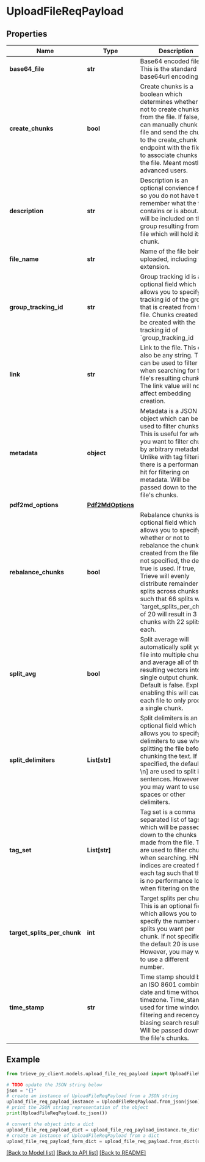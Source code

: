 # UploadFileReqPayload


## Properties

Name | Type | Description | Notes
------------ | ------------- | ------------- | -------------
**base64_file** | **str** | Base64 encoded file. This is the standard base64url encoding. | 
**create_chunks** | **bool** | Create chunks is a boolean which determines whether or not to create chunks from the file. If false, you can manually chunk the file and send the chunks to the create_chunk endpoint with the file_id to associate chunks with the file. Meant mostly for advanced users. | [optional] 
**description** | **str** | Description is an optional convience field so you do not have to remember what the file contains or is about. It will be included on the group resulting from the file which will hold its chunk. | [optional] 
**file_name** | **str** | Name of the file being uploaded, including the extension. | 
**group_tracking_id** | **str** | Group tracking id is an optional field which allows you to specify the tracking id of the group that is created from the file. Chunks created will be created with the tracking id of &#x60;group_tracking_id|&lt;index of chunk&gt;&#x60; | [optional] 
**link** | **str** | Link to the file. This can also be any string. This can be used to filter when searching for the file&#39;s resulting chunks. The link value will not affect embedding creation. | [optional] 
**metadata** | **object** | Metadata is a JSON object which can be used to filter chunks. This is useful for when you want to filter chunks by arbitrary metadata. Unlike with tag filtering, there is a performance hit for filtering on metadata. Will be passed down to the file&#39;s chunks. | [optional] 
**pdf2md_options** | [**Pdf2MdOptions**](Pdf2MdOptions.md) |  | [optional] 
**rebalance_chunks** | **bool** | Rebalance chunks is an optional field which allows you to specify whether or not to rebalance the chunks created from the file. If not specified, the default true is used. If true, Trieve will evenly distribute remainder splits across chunks such that 66 splits with a &#x60;target_splits_per_chunk&#x60; of 20 will result in 3 chunks with 22 splits each. | [optional] 
**split_avg** | **bool** | Split average will automatically split your file into multiple chunks and average all of the resulting vectors into a single output chunk. Default is false. Explicitly enabling this will cause each file to only produce a single chunk. | [optional] 
**split_delimiters** | **List[str]** | Split delimiters is an optional field which allows you to specify the delimiters to use when splitting the file before chunking the text. If not specified, the default [.!?\\n] are used to split into sentences. However, you may want to use spaces or other delimiters. | [optional] 
**tag_set** | **List[str]** | Tag set is a comma separated list of tags which will be passed down to the chunks made from the file. Tags are used to filter chunks when searching. HNSW indices are created for each tag such that there is no performance loss when filtering on them. | [optional] 
**target_splits_per_chunk** | **int** | Target splits per chunk. This is an optional field which allows you to specify the number of splits you want per chunk. If not specified, the default 20 is used. However, you may want to use a different number. | [optional] 
**time_stamp** | **str** | Time stamp should be an ISO 8601 combined date and time without timezone. Time_stamp is used for time window filtering and recency-biasing search results. Will be passed down to the file&#39;s chunks. | [optional] 

## Example

```python
from trieve_py_client.models.upload_file_req_payload import UploadFileReqPayload

# TODO update the JSON string below
json = "{}"
# create an instance of UploadFileReqPayload from a JSON string
upload_file_req_payload_instance = UploadFileReqPayload.from_json(json)
# print the JSON string representation of the object
print(UploadFileReqPayload.to_json())

# convert the object into a dict
upload_file_req_payload_dict = upload_file_req_payload_instance.to_dict()
# create an instance of UploadFileReqPayload from a dict
upload_file_req_payload_form_dict = upload_file_req_payload.from_dict(upload_file_req_payload_dict)
```
[[Back to Model list]](../README.md#documentation-for-models) [[Back to API list]](../README.md#documentation-for-api-endpoints) [[Back to README]](../README.md)


